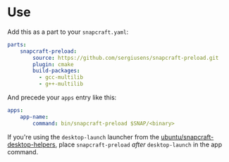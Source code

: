 # Use

Add this as a part to your `snapcraft.yaml`:

```yaml
parts:
    snapcraft-preload:
        source: https://github.com/sergiusens/snapcraft-preload.git
        plugin: cmake
        build-packages:
          - gcc-multilib
          - g++-multilib
```

And precede your `apps` entry like this:

```yaml
apps:
    app-name:
        command: bin/snapcraft-preload $SNAP/<binary>
```

If you're using the `desktop-launch` launcher from the [ubuntu/snapcraft-desktop-helpers](https://github.com/ubuntu/snapcraft-desktop-helpers), place `snapcraft-preload` _after_ `desktop-launch` in the app command.
